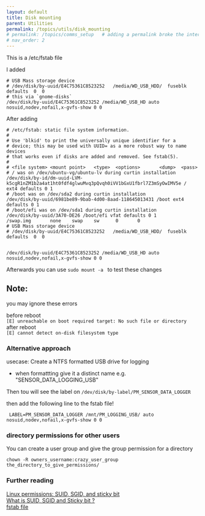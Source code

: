 ```yaml
---
layout: default
title: Disk mounting 
parent: Utilities
permalink: /topics/utils/disk_mounting
# permalink: /topics/comms_setup   # adding a permalink broke the internal linking to a topic 
# nav_order: 2
---
```


This is a /etc/fstab file 

I added 
```
# USB Mass storage device 
# /dev/disk/by-uuid/E4C75361C8523252   /media/WD_USB_HDD/  fuseblk  defaults  0  0
# this via `gnome-disks`
/dev/disk/by-uuid/E4C75361C8523252 /media/WD_USB_HD auto nosuid,nodev,nofail,x-gvfs-show 0 0
```


After adding 

```
# /etc/fstab: static file system information.
#
# Use 'blkid' to print the universally unique identifier for a
# device; this may be used with UUID= as a more robust way to name devices
# that works even if disks are added and removed. See fstab(5).
#
# <file system> <mount point>   <type>  <options>       <dump>  <pass>
# / was on /dev/ubuntu-vg/ubuntu-lv during curtin installation
/dev/disk/by-id/dm-uuid-LVM-k5cgR1nZM1b2a4at1ht0fdf4glwuMvq3pQvqh0iVV1bGxU1fbrl7Z3mSyOwIMV5e / ext4 defaults 0 1
# /boot was on /dev/sda2 during curtin installation
/dev/disk/by-uuid/6981be89-9bab-4d00-8aad-118645013431 /boot ext4 defaults 0 1
# /boot/efi was on /dev/sda1 during curtin installation
/dev/disk/by-uuid/3A70-DE26 /boot/efi vfat defaults 0 1
/swap.img       none    swap    sw      0       0
# USB Mass storage device 
# /dev/disk/by-uuid/E4C75361C8523252   /media/WD_USB_HDD/  fuseblk  defaults  0  0


/dev/disk/by-uuid/E4C75361C8523252 /media/WD_USB_HD auto nosuid,nodev,nofail,x-gvfs-show 0 0
```

Afterwards you can use `sudo mount -a ` to test these changes

## Note: 
you may ignore these errors 

before reboot <br/>
`[E] unreachable on boot required target: No such file or directory` <br/>
after reboot <br/>
`[E] cannot detect on-disk filesystem type`



### Alternative approach 

usecase: Create a NTFS formatted USB drive for logging 
 * when formattting give it a distinct name e.g. "SENSOR_DATA_LOGGING_USB"

 Then tou will see the label on `/dev/disk/by-label/PM_SENSOR_DATA_LOGGER`

 then add the following line to the fstab file! 

```
 LABEL=PM_SENSOR_DATA_LOGGER /mnt/PM_LOGGING_USB/ auto nosuid,nodev,nofail,x-gvfs-show 0 0
```


### directory permissions for other users 

You can create a user group and give the group permission for a directory 

```
chown -R owners_username:crazy_user_group the_directory_to_give_permissions/
```

### Further reading

[Linux permissions: SUID, SGID, and sticky bit](https://www.redhat.com/sysadmin/suid-sgid-sticky-bit) <br/>
[What is SUID, SGID and Sticky bit ?](https://www.thegeekdiary.com/what-is-suid-sgid-and-sticky-bit/) <br/>
[fstab file](https://wiki.debian.org/fstab) <br/>
